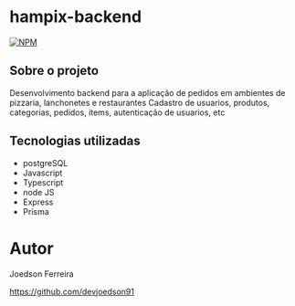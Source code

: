 # hampix-backend

[![NPM](https://img.shields.io/npm/l/react)](https://github.com/devsuperior/sds1-wmazoni/blob/master/LICENSE)

## Sobre o projeto

Desenvolvimento backend para a aplicação de pedidos em ambientes de pizzaria, lanchonetes e restaurantes
Cadastro de usuarios, produtos, categorias, pedidos, items, autenticação de usuarios, etc

## Tecnologias utilizadas

- postgreSQL
- Javascript
- Typescript
- node JS
- Express
- Prisma

# Autor

Joedson Ferreira

https://github.com/devjoedson91

